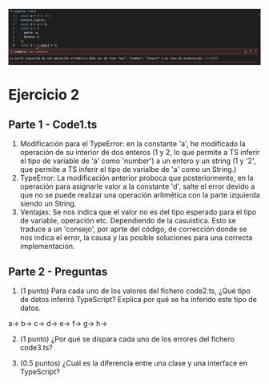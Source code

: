 ![Alt text](TE_code1.png)

# Ejercicio 2

## Parte 1 - Code1.ts

1. Modificación para el TypeError: en la constante 'a', he modificado la operación de su interior de dos enteros (1 y 2, lo que permite a TS inferir el tipo de variable de 'a' como 'number') a un entero y un string (1 y '2', que permite a TS inferir el tipo de varialbe de 'a' como un String.) 
2. TypeError: La modificación anterior proboca que posteriormente, en la operación para asignarle valor a la constante 'd', salte el error devido a que no se puede realizar una operación aritmética con la parte izquierda siendo un String. 
3. Ventajas: Se nos indica que el valor no es del tipo esperado para el tipo de variable, operación etc. Dependiendo de la casuistica. Esto se traduce a un 'consejo', por aprte del código, de corrección donde se nos indica el error, la causa y las posible soluciones para una correcta implementación. 

## Parte 2 - Preguntas

1. (1 punto) Para cada uno de los valores del fichero code2.ts, ¿Qué tipo de datos inferirá TypeScript? Explica por qué se ha inferido este tipo de datos.

a->
b->
c->
d->
e->
f->
g->
h->

2. (1 punto) ¿Por qué se dispara cada uno de los errores del fichero code3.ts?



3. (0.5 puntos) ¿Cuál es la diferencia entre una clase y una interface en TypeScript?

